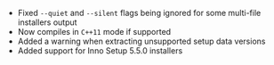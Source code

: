 * Fixed `--quiet` and `--silent` flags being ignored for some multi-file installers output
* Now compiles in `C++11` mode if supported
* Added a warning when extracting unsupported setup data versions
* Added support for Inno Setup 5.5.0 installers
